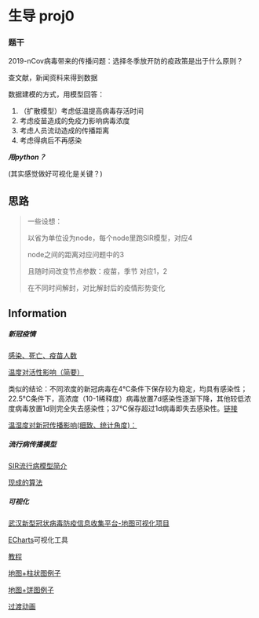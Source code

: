# 生导 proj0

### 题干

2019-nCov病毒带来的传播问题：选择冬季放开防的疫政策是出于什么原则？



查文献，新闻资料来得到数据

数据建模的方式，用模型回答：

1. （扩散模型）考虑低温提高病毒存活时间
2. 考虑疫苗造成的免疫力影响病毒浓度
3. 考虑人员流动造成的传播距离
4. 考虑得病后不再感染



***用python？***

(其实感觉做好可视化是关键？)



## 思路

> 一些设想： 
>
> 以省为单位设为node，每个node里跑SIR模型，对应4
>
> node之间的距离对应问题中的3
>
> 且随时间改变节点参数：疫苗，季节 对应1，2
>
> 在不同时间解封，对比解封后的疫情形势变化









## Information

##### 新冠疫情

[感染、死亡、疫苗人数](https://github.com/microsoft/COVID-19-Widget)



[温度对活性影响（简要）](https://kns.cnki.net/KXReader/Detail?invoice=mUPazOX%2FAP4L0hloJBCnFwMYwqLx70MMgJMO%2B3HFU5Rnvv%2B2%2FsPQHb93w0rmm129gfEAy3lyipfCyYAwHK2LTckkfLxLm52u8e2SvIbX3Nle5Ns1FAJuBSBw5hBCTmvGbeqZQoap8bqKIeoCNPFz5Al0UrzEjusXsVAOrunrrwU%3D&DBCODE=CJFD&FileName=ZGDX202103017&TABLEName=cjfdlast2021&nonce=0EAE3F973D914ACE8E2DC2DC9BB142B1&uid=&TIMESTAMP=1675694283869)



类似的结论：不同浓度的新冠病毒在4℃条件下保存较为稳定，均具有感染性；22.5℃条件下，高浓度（10-1稀释度）病毒放置7d感染性逐渐下降，其他较低浓度病毒放置1d则完全失去感染性；37℃保存超过1d病毒即失去感染性。[链接](https://kns.cnki.net/KXReader/Detail?invoice=oqYG2CFDtobP5dj5gNUqmsR2U6gNVT6ocUNH2itnemzSm8JDbofdxiHsYaFB%2BFnz%2BCXSqgjqysR6OY5sqsqFffFC9gnccy5zchWTHyfBFVarDqTPMC0t0%2FuKhl4hs8gwbxIk6%2BiU52WPOxFm5asQOoeZ%2BPsJs9J15L3AO1vYTv0%3D&DBCODE=CJFD&FileName=SHYI202109010&TABLEName=cjfdlast2021&nonce=A2C87E1ACAA543EEBDCC840DFEFA6465&uid=&TIMESTAMP=1675694397094)



[温湿度对新冠传播影响(细致、统计角度)：](https://kns.cnki.net/KXReader/Detail?invoice=KDEm2AmB5OjJIdScN1QWQyvxI5X2V8qPlqA5XFD16MoTOSjorfBRluboTU8wCz048uMTE73oBur0MGy9v1TFKAhpHb1gMllmp%2F0jsPWuog5%2BLhJG62JjyUuXtekrlUhgPtQsZxyZtgNHo11vRj%2B8jFD9TsVV7qpXJ3IapP%2BgUes%3D&DBCODE=CJFD&FileName=HJHX202006003&TABLEName=cjfdlast2020&nonce=E30429CF997A4C1A9B627B1531768130&uid=&TIMESTAMP=1675694759353)



##### 流行病传播模型

[SIR流行病模型简介](https://zhuanlan.zhihu.com/p/496661721)

[现成的算法](https://github.com/tozlucaglar/SIR_model_SEE070) 



##### 可视化

[武汉新型冠状病毒防疫信息收集平台-地图可视化项目](https://github.com/wuhan2020/map-viz)

[ECharts](https://echarts.apache.org/zh/index.html)可视化工具

[教程](https://www.runoob.com/echarts/echarts-tutorial.html)

[地图+柱状图例子](https://www.makeapie.cn/echarts_content/xxQYhjSh81.html)

[地图+饼图例子](https://echarts.apache.org/examples/zh/editor.html?c=map-usa-pie)

[过渡动画](https://echarts.apache.org/handbook/zh/how-to/animation/transition) 

